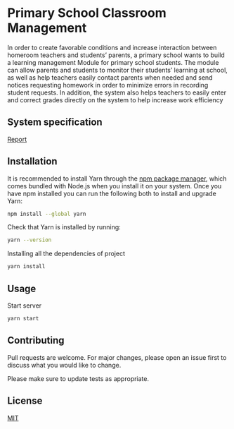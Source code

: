 # Primary School Classroom Management

In order to create favorable conditions and increase interaction between homeroom teachers and
students’ parents, a primary school wants to build a learning management Module for primary
school students. The module can allow parents and students to monitor their students’ learning
at school, as well as help teachers easily contact parents when needed and send notices requesting
homework in order to minimize errors in recording student requests. In addition, the system also
helps teachers to easily enter and correct grades directly on the system to help increase work
efficiency

## System specification
[Report](https://github.com/it-trankhaihoang/primary-school-classroom-management/tree/main/client/src/public/report/report.pdf)


## Installation

It is recommended to install Yarn through the [npm package manager](https://www.npmjs.com/), which comes bundled with Node.js when you install it on your system.
Once you have npm installed you can run the following both to install and upgrade Yarn:

```bash
npm install --global yarn
```

Check that Yarn is installed by running:

```bash
yarn --version
```

Installing all the dependencies of project

```bash
yarn install
```

## Usage

Start server

```bash
yarn start
```

## Contributing

Pull requests are welcome. For major changes, please open an issue first
to discuss what you would like to change.

Please make sure to update tests as appropriate.

## License

[MIT](https://github.com/it-TranKhaiHoang/SOA-FinalProject/blob/main/LICENSE)
